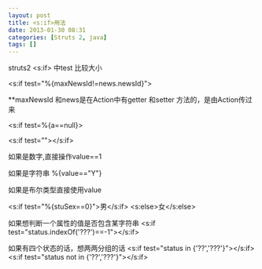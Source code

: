```yaml
---
layout: post
title: <s:if>用法
date: 2013-01-30 08:31
categories: [Struts 2, java]
tags: []
---
```

struts2 <s:if> 中test 比较大小 

<s:if test="%{maxNewsId!=news.newsId}"> 

**maxNewsId 和news是在Action中有getter 和setter 方法的，是由Action传过来 

<s:if test=%{a==null}> 

<s:if test=""></s:if> 


如果是数字,直接操作value==1 

如果是字符串 %{value==\"Y\"} 

如果是布尔类型直接使用value 

<s:if test="%{stuSex==0}">男</s:if> 
<s:else>女</s:else> 

如果想判断一个属性的值是否包含某字符串 
<s:if test="status.indexOf('???')==-1"></s:if> 



如果有四个状态的话，想两两分组的话 
<s:if test="status in {'??','???'}"></s:if> 
<s:if test="status not in {'??','???'}"></s:if>
   